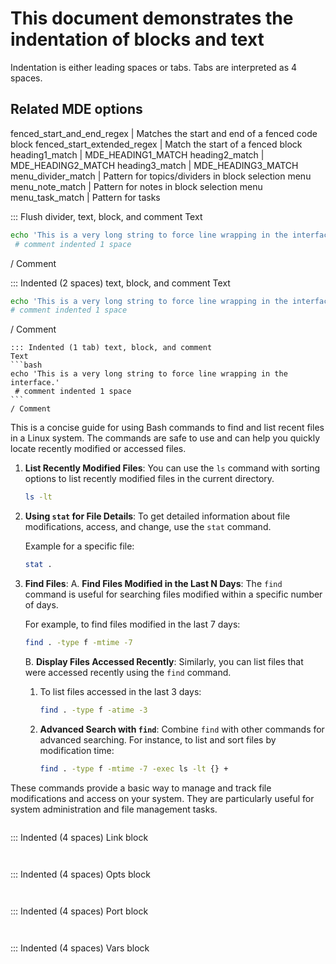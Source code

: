 # This document demonstrates the indentation of blocks and text

Indentation is either leading spaces or tabs.
Tabs are interpreted as 4 spaces.

## Related MDE options
fenced_start_and_end_regex   |  Matches the start and end of a fenced code block
fenced_start_extended_regex  |  Match the start of a fenced block
heading1_match               |  MDE_HEADING1_MATCH
heading2_match               |  MDE_HEADING2_MATCH
heading3_match               |  MDE_HEADING3_MATCH
menu_divider_match           |  Pattern for topics/dividers in block selection menu
menu_note_match              |  Pattern for notes in block selection menu
menu_task_match              |  Pattern for tasks

::: Flush divider, text, block, and comment
Text
```bash
echo 'This is a very long string to force line wrapping in the interface.'
 # comment indented 1 space
```
/ Comment

  ::: Indented (2 spaces) text, block, and comment
  Text
  ```bash
  echo 'This is a very long string to force line wrapping in the interface.'
  # comment indented 1 space
  ```
  / Comment

	::: Indented (1 tab) text, block, and comment
	Text
	```bash
	echo 'This is a very long string to force line wrapping in the interface.'
	 # comment indented 1 space
	```
	/ Comment


This is a concise guide for using Bash commands to find and list recent files in a Linux system. The commands are safe to use and can help you quickly locate recently modified or accessed files.

1. **List Recently Modified Files**:
   You can use the `ls` command with sorting options to list recently modified files in the current directory.

   ```bash
   ls -lt
   ```

2. **Using `stat` for File Details**:
   To get detailed information about file modifications, access, and change, use the `stat` command.

   Example for a specific file:
   ```bash
   stat .
   ```

3. **Find Files**:
   A. **Find Files Modified in the Last N Days**:
      The `find` command is useful for searching files modified within a specific number of days.

      For example, to find files modified in the last 7 days:
      ```bash
      find . -type f -mtime -7
      ```

   B. **Display Files Accessed Recently**:
      Similarly, you can list files that were accessed recently using the `find` command.

      1. To list files accessed in the last 3 days:
         ```bash
         find . -type f -atime -3
         ```

      2. **Advanced Search with `find`**:
         Combine `find` with other commands for advanced searching. For instance, to list and sort files by modification time:

         ```bash
         find . -type f -mtime -7 -exec ls -lt {} +
         ```

These commands provide a basic way to manage and track file modifications and access on your system. They are particularly useful for system administration and file management tasks.

```link :Link1
```
   ::: Indented (4 spaces) Link block
   ```link :Link2
   ```

```opts :Opts1
```

   ::: Indented (4 spaces) Opts block
   ```opts :Opts2
   ```

```port :Port1
```

   ::: Indented (4 spaces) Port block
   ```port :Port2
   ```

```vars :Vars1
```

   ::: Indented (4 spaces) Vars block
   ```vars :Vars2
   ```
